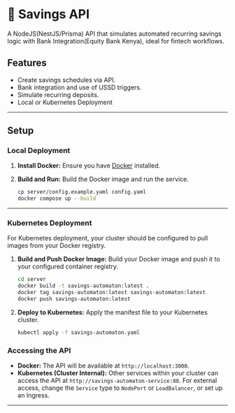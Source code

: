 # 💸 Savings API

A NodeJS(NestJS/Prisma) API that simulates automated recurring savings logic with Bank Integration(Equity Bank Kenya), ideal for fintech workflows.

## Features

* Create savings schedules via API.
* Bank integration and use of USSD triggers.
* Simulate recurring deposits.
* Local or Kubernetes Deployment

----

## Setup

### Local Deployment

1. **Install Docker:** Ensure you have [Docker](https://docs.docker.com/) installed.

2. **Build and Run:**
    Build the Docker image and run the service.

    ```bash
    cp server/config.example.yaml config.yaml
    docker compose up --build
    ```

-----

### Kubernetes Deployment

For Kubernetes deployment, your cluster should be configured to pull images from your Docker registry.

1. **Build and Push Docker Image:**
    Build your Docker image and push it to your configured container registry.

    ```bash
    cd server
    docker build -t savings-automaton:latest .
    docker tag savings-automaton:latest savings-automaton:latest
    docker push savings-automaton:latest
    ```

2. **Deploy to Kubernetes:**
    Apply the manifest file to your Kubernetes cluster.

    ```bash
    kubectl apply -f savings-automaton.yaml
    ```

### Accessing the API

* **Docker:** The API will be available at `http://localhost:3000`.
* **Kubernetes (Cluster Internal):** Other services within your cluster can access the API at `http://savings-automaton-service:80`. For external access, change the `Service` type to `NodePort` or `LoadBalancer`, or set up an Ingress.

-----
